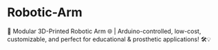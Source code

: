 # Robotic-Arm
🤖 Modular 3D-Printed Robotic Arm 🌐 | Arduino-controlled, low-cost, customizable, and perfect for educational &amp; prosthetic applications! 🛠️💡
